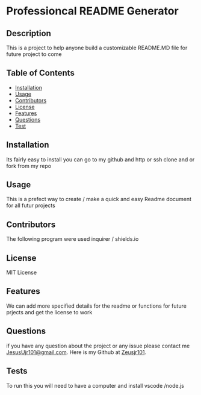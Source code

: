 
  # Professioncal README Generator

  ## Description
  This is a project to help anyone build a customizable README.MD file for future project to come 

  ## Table of Contents
  - [Installation](#installation)
  - [Usage](#usage)
  - [Contributors](#contributors)
  - [License](#license)
  - [Features](#features)
  - [Questions](#questions)
  - [Test](#tests)

  ## Installation
  Its fairly easy to install you can go to my github and http or ssh clone and or fork from my repo

  ## Usage
  This is a prefect way to create / make a quick and easy Readme document for all futur projects

  ## Contributors
  The following program were used inquirer / shields.io

  ## License
  MIT License

  ## Features
  We can add more specified details for the readme or functions for future prjects and get the license to work


  ## Questions
  if you have any question about the project or any issue please contact me [JesusUjr101@gmail.com](mailto:JesusUjr101@gmail.com@gmail.com). Here is my Github at [Zeusjr101](https://github.com/Zeusjr101/).


  ## Tests
  To run this you will need to have a computer and install vscode /node.js 
  